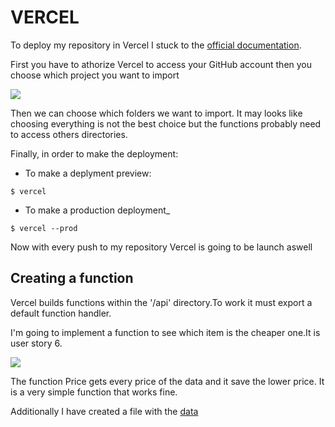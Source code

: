 # VERCEL

To deploy my repository in Vercel I stuck to the [official documentation](https://vercel.com/docs/platform/deployments).

First you have to athorize Vercel to access your GitHub account then you choose which project you want to import

![](/img/vercel.png)

Then we can choose which folders we want to import. It may looks like choosing everything is not the best choice but the functions probably need to access others directories.

Finally, in order to make the deployment:

- To make a deplyment preview:
~~~
$ vercel
~~~

- To make a production deployment_
~~~
$ vercel --prod
~~~

Now with every push to my repository Vercel is going to be launch aswell

## Creating a function

Vercel builds functions within the '/api' directory.To work it must export a default function handler.

I'm going to implement a function to see which item is the cheaper one.It is user story 6.


![](/img/vercelf.png)

The function Price gets every price of the data and it save the lower price. It is a very simple function that works fine.


Additionally I have created a file with the [data](https://github.com/miguelfdez99/MyOutlet/blob/master/api/data.js)
